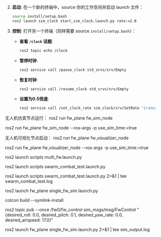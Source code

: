 2.  **启动**:
    在一个新的终端中，source 你的工作空间并启动 launch 文件：
    ```bash
    source install/setup.bash
    ros2 launch sim_clock start_sim_clock.launch.py rate:=2.0
    ```

3.  **控制**:
    打开另一个终端（同样需要 source `install/setup.bash`）：

    *   **查看 `/clock` 话题**:
        ```bash
        ros2 topic echo /clock
        ```

    *   **暂停时钟**:
        ```bash
        ros2 service call /pause_clock std_srvs/srv/Empty
        ```

    *   **恢复时钟**:
        ```bash
        ros2 service call /resume_clock std_srvs/srv/Empty
        ```

    *   **设置为0.5倍速**:
        ```bash
        ros2 service call /set_clock_rate sim_clock/srv/SetRate "{rate: 0.5}"
        ```

无人机仿真节点运行：
ros2 run fw_plane fw_sim_node

ros2 run fw_plane fw_sim_node --ros-args -p use_sim_time:=true

无人机可视化节点启动：
ros2 run fw_plane fw_visualizer_node

ros2 run fw_plane fw_visualizer_node --ros-args -p use_sim_time:=true


ros2 launch scripts multi_fw.launch.py

ros2 launch scripts swarm_combat_test.launch.py

ros2 launch scripts swarm_combat_test.launch.py 2>&1 | tee swarm_combat_test.log

ros2 launch fw_plane single_fw_sim.launch.py


colcon build --symlink-install


ros2 topic pub --once /fw0/fw_control sim_msgs/msg/FwControl "{desired_roll: 0.0, desired_pitch: 0.1, desired_yaw_rate: 0.0, desired_airspeed: 17.0}"

ros2 launch fw_plane single_fw_sim.launch.py 2>&1 | tee sim_output.log